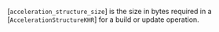 [`acceleration_structure_size`] is the size in bytes required in a
[`AccelerationStructureKHR`] for a build or update operation.